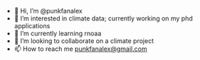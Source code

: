 - 👋 Hi, I’m @punkfanalex
- 👀 I’m interested in climate data; currently working on my phd applications
- 🌱 I’m currently learning rnoaa
- 💞️ I’m looking to collaborate on a climate project
- 📫 How to reach me punkfanalex@gmail.com

<!---
punkfanalex/punkfanalex is a ✨ special ✨ repository because its `README.md` (this file) appears on your GitHub profile.
You can click the Preview link to take a look at your changes.
--->
